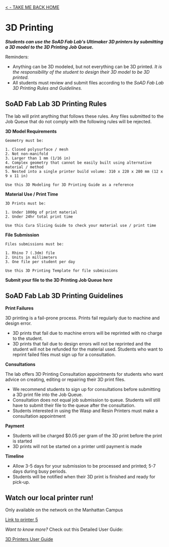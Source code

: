 
[< - TAKE ME BACK HOME ](/resources/README.md)

# 3D Printing

***Students can use the SoAD Fab Lab's Ultimaker 3D printers by submitting a 3D model to the 3D Printing Job Queue.***

Reminders:
* Anything can be 3D modeled, but not everything can be 3D printed. *It is the responsibility of the student to design their 3D model to be 3D printed.*
* All students must review and submit files according to the *SoAD Fab Lab 3D Printing Rules and Guidelines.* 

## SoAD Fab Lab 3D Printing Rules

The lab will print anything that follows these rules.  Any files submitted to the Job Queue that do not comply with the following rules will be rejected. 

**3D Model Requirements**

	Geometry must be:
 
	1. Closed polysurface / mesh
	2. Not non-manifold
	3. Larger than 1 mm (1/16 in)
 	4. Complex geometry that cannot be easily built using alternative material / method
  	5. Nested into a single printer build volume: 310 x 220 x 280 mm (12 x 9 x 11 in) 

  	Use this 3D Modeling for 3D Printing Guide as a reference
   
 **Material Use / Print Time**
 
	3D Prints must be:
  
	1. Under 1000g of print material
	2. Under 24hr total print time

	Use this Cura Slicing Guide to check your material use / print time
 
**File Submission**

	Files submissions must be:

  	1. Rhino 7 (.3dm) file
   	2. Units in millimeters
	3. One file per student per day

  	Use this 3D Printing Template for file submissions

   **Submit your file to the 3D Printing Job Queue _here_**
	
## SoAD Fab Lab 3D Printing Guidelines

**Print Failures**

3D printing is a fail-prone process. Prints fail regularly due to machine and design error. 
* 3D prints that fail due to machine errors will be reprinted with no charge to the student.
*  3D prints that fail due to design errors will not be reprinted and the student will not be refunded for the material used. Students who want to reprint failed files must sign up for a consultation.

**Consultations**

The lab offers 3D Printing Consultation appointments for students who want advice on creating, editing or repairing their 3D print files. 
* We recommend students to sign up for consultations before submitting a 3D print file into the Job Queue.
* Consultation does not equal job submission to queue. Students will still have to submit their file to the queue after the consultation.
* Students interested in using the Wasp and Resin Printers must  make a consultation appointment 

**Payment**
* Students will be charged $0.05 per gram of the 3D print before the print is started
* 3D prints will not be started on a printer until payment is made

**Timeline**
* Allow 3-5 days for your submission to be processed and printed; 5-7 days during busy periods.
* Students will be notified when their 3D print is finished and ready for pick-up. 


## Watch our local printer run!

Only available on the network on the Manhattan Campus 

[Link to printer 5](http://192.168.166.33/print_jobs)

*Want to know more?*
Check out this Detailed User Guide:

[3D Printers User Guide](https://github.com/DigitalFabricationLab-NYIT-SoAD/resources/blob/main/UserGuides/3DPrinters.md)

